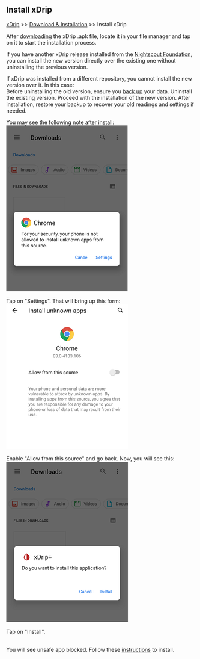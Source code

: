 ## Install xDrip  
[xDrip](../README.md) >> [Download & Installation](./Installation_page.md) >> Install xDrip  
  
After [downloading](./Download-xDrip.md) the xDrip .apk file, locate it in your file manager and tap on it to start the installation process.  
  
If you have another xDrip release installed from the [Nightscout Foundation](https://github.com/NightscoutFoundation/xDrip), you can install the new version directly over the existing one without uninstalling the previous version.  
  
If xDrip was installed from a different repository, you cannot install the new version over it. In this case:  
Before uninstalling the old version, ensure you [back up](./Backup.md) your data.  Uninstall the existing version.  Proceed with the installation of the new version.  After installation, restore your backup to recover your old readings and settings if needed.  
  
You may see the following note after install:  
![](./images/InstallNotAllowed.png)  
  
Tap on "Settings".  That will bring up this form:  
![](./images/AllowFromThisSource.png)  
  
Enable "Allow from this source" and go back.  Now, you will see this:  
![](./images/WantToInstall.png)  
  
Tap on "Install".  
<br/>  
  
You will see unsafe app blocked.  Follow these [instructions](./FAQ/UnsafeAppBlocked.md) to install.  
  
  
